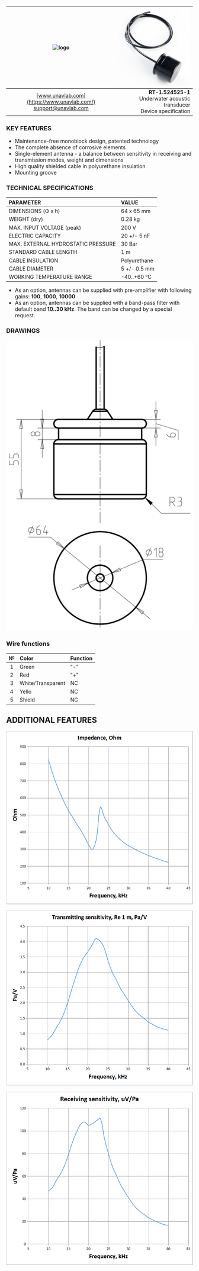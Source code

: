 | ![logo](https://ucnl.github.io/documentation/sm_logo.png) | ![logo](/documentation/def_modem_black.png) |
| :---: | ---: |
| [www.unavlab.com](https://www.unavlab.com/) <br/> [support@unavlab.com](mailto:support@unavlab.com) | **RT-1.524525-1** <br/> Underwater acoustic transducer <br/> Device specification |

<div style="page-break-after: always;"></div>

### KEY FEATURES

* Maintenance-free monoblock design, patented technology
* The complete absence of corrosive elements
* Single-element antenna - a balance between sensitivity in receiving and transmission modes, weight and dimensions
* High quality shielded cable in polyurethane insulation
* Mounting groove

### TECHNICAL SPECIFICATIONS

| PARAMETER | VALUE |
| :--- | :--- |
| DIMENSIONS (Ф х h) | 64 x 65 mm |
| WEIGHT (dry) | 0.28 kg |
| MAX. INPUT VOLTAGE (peak) | 200 V |
| ELECTRIC CAPACITY | 20 +/- 5 nF |
| MAX. EXTERNAL HYDROSTATIC PRESSURE | 30 Bar |
| STANDARD CABLE LENGTH | 1 m |
| CABLE INSULATION | Polyurethane |
| CABLE DIAMETER | 5 +/- 0.5 mm |
| WORKING TEMPERATURE RANGE | -40..+60 °С |

* As an option, antennas can be supplied with pre-amplifier with following gains: **100**, **1000**, **10000**
* As an option, antennas can be supplied with a band-pass filter with default band **10..30 kHz**. The band can be changed by a special request.

<div style="page-break-after: always;"></div>

### DRAWINGS

![RT_1_524525_1_drawings](/documentation/RT_1_524525_1_drawings.png)

### Wire functions

| № | Color | Function |
| :---: | :--- | :--- |
| 1 | Green | "-" |
| 2 | Red | "+" |
| 3 | White/Transparent | NC |
| 4 | Yello | NC |
| 5 | Shield | NC |

<div style="page-break-after: always;"></div>

## ADDITIONAL FEATURES

![RT_1_524525_1_impedance](/documentation/RT_1_524525_1_impedance_en.png)

<div style="page-break-after: always;"></div>

![RT_1_524525_1_tx_sensitivity](/documentation/RT_1_524525_1_tx_sensitivity_en.png)

<div style="page-break-after: always;"></div>

![RT_1_524525_1_rx_sensitivity](/documentation/RT_1_524525_1_rx_sensitivity_en.png)
